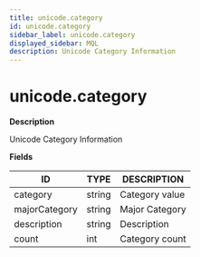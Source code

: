 ```yaml
---
title: unicode.category
id: unicode.category
sidebar_label: unicode.category
displayed_sidebar: MQL
description: Unicode Category Information
---
```


# unicode.category

**Description**

Unicode Category Information

**Fields**

| ID            | TYPE   | DESCRIPTION    |
| ------------- | ------ | -------------- |
| category      | string | Category value |
| majorCategory | string | Major Category |
| description   | string | Description    |
| count         | int    | Category count |
